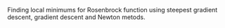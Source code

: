 Finding local minimums for Rosenbrock function using steepest gradient descent, gradient descent and Newton metods.
